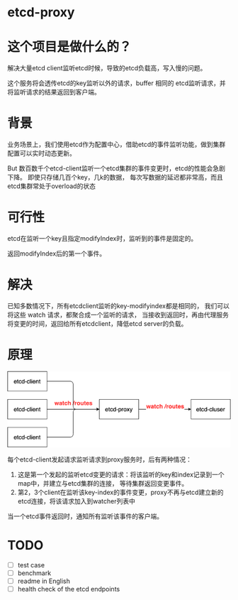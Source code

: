 # etcd-proxy

# 这个项目是做什么的？

解决大量etcd client监听etcd时候，导致的etcd负载高，写入慢的问题。

这个服务将会透传etcd的key监听以外的请求，buffer 相同的 etcd监听请求，并将监听请求的结果返回到客户端。

# 背景
业务场景上，我们使用etcd作为配置中心，借助etcd的事件监听功能，做到集群配置可以实时动态更新。

But 数百数千个etcd-client监听一个etcd集群的事件变更时，etcd的性能会急剧下降。
即使只存储几百个key，几k的数据， 每次写数据的延迟都非常高，而且etcd集群常处于overload的状态

# 可行性
etcd在监听一个key且指定modifyIndex时，监听到的事件是固定的。

返回modifyIndex后的第一个事件。

# 解决

已知多数情况下，所有etcdclient监听的key-modifyindex都是相同的，
我们可以将这些 watch 请求，都聚合成一个监听的请求，
当接收到返回时，再由代理服务将变更的时间，返回给所有etcdclient，降低etcd server的负载。

# 原理

![](./assets/img/etcd-proxy.png)

每个etcd-client发起请求监听请求到proxy服务时，后有两种情况：
1. 这是第一个发起的监听etcd变更的请求：将该监听的key和index记录到一个map中，并建立与etcd集群的连接，
等待集群返回变更事件。
2. 第2，3个client在监听该key-index的事件变更，proxy不再与etcd建立新的etcd连接，将该请求加入到watcher列表中

当一个etcd事件返回时，通知所有监听该事件的客户端。

# TODO
- [ ] test case
- [ ] benchmark
- [ ] readme in English
- [ ] health check of the etcd endpoints